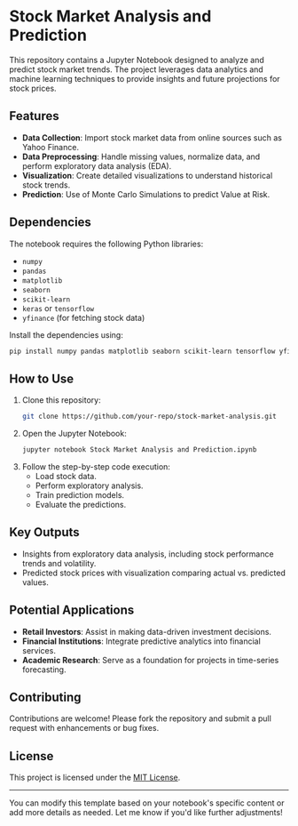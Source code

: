 # Stock Market Analysis and Prediction

This repository contains a Jupyter Notebook designed to analyze and predict stock market trends. The project leverages data analytics and machine learning techniques to provide insights and future projections for stock prices.

## Features
- **Data Collection**: Import stock market data from online sources such as Yahoo Finance.
- **Data Preprocessing**: Handle missing values, normalize data, and perform exploratory data analysis (EDA).
- **Visualization**: Create detailed visualizations to understand historical stock trends.
- **Prediction**: Use of Monte Carlo Simulations to predict Value at Risk.

## Dependencies
The notebook requires the following Python libraries:
- `numpy`
- `pandas`
- `matplotlib`
- `seaborn`
- `scikit-learn`
- `keras` or `tensorflow`
- `yfinance` (for fetching stock data)

Install the dependencies using:
```bash
pip install numpy pandas matplotlib seaborn scikit-learn tensorflow yfinance
```

## How to Use
1. Clone this repository:
   ```bash
   git clone https://github.com/your-repo/stock-market-analysis.git
   ```
2. Open the Jupyter Notebook:
   ```bash
   jupyter notebook Stock Market Analysis and Prediction.ipynb
   ```
3. Follow the step-by-step code execution:
   - Load stock data.
   - Perform exploratory analysis.
   - Train prediction models.
   - Evaluate the predictions.

## Key Outputs
- Insights from exploratory data analysis, including stock performance trends and volatility.
- Predicted stock prices with visualization comparing actual vs. predicted values.

## Potential Applications
- **Retail Investors**: Assist in making data-driven investment decisions.
- **Financial Institutions**: Integrate predictive analytics into financial services.
- **Academic Research**: Serve as a foundation for projects in time-series forecasting.

## Contributing
Contributions are welcome! Please fork the repository and submit a pull request with enhancements or bug fixes.

## License
This project is licensed under the [MIT License](LICENSE).

--- 

You can modify this template based on your notebook's specific content or add more details as needed. Let me know if you'd like further adjustments!
